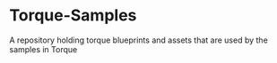 # Torque-Samples
A repository holding torque blueprints and assets that are used by the samples in Torque
